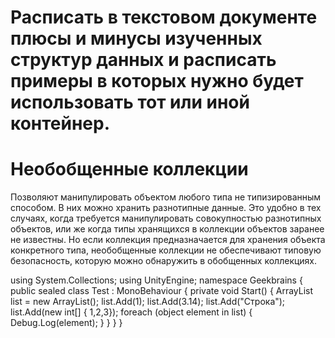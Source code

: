 # Расписать в текстовом документе плюсы и минусы изученных структур данных и расписать примеры в которых нужно будет использовать тот или иной контейнер.


# Необобщенные коллекции

Позволяют манипулировать объектом любого типа не типизированным способом. 
В них можно хранить разнотипные данные. Это удобно в тех случаях, когда требуется
манипулировать совокупностью разнотипных объектов, или же когда типы хранящихся в коллекции
объектов заранее не известны. 
Но если коллекция предназначается для хранения объекта
конкретного типа, необобщенные коллекции не обеспечивают типовую безопасность, которую можно
обнаружить в обобщенных коллекциях.

using System.Collections;
using UnityEngine;
namespace Geekbrains
{
public sealed class Test : MonoBehaviour
{
private void Start()
{
ArrayList list = new ArrayList();
list.Add(1);
list.Add(3.14);
list.Add("Строка");
list.Add(new int[] { 1,2,3});
foreach (object element in list)
{
Debug.Log(element);
}
}
}
}
